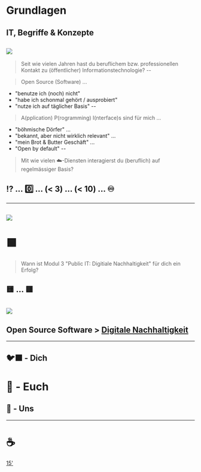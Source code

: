 # Grundlagen
IT, Begriffe & Konzepte
--
[![](https://images.unsplash.com/photo-1603880921125-88ce2fc04673?ixlib=rb-4.0.3&ixid=M3wxMjA3fDB8MHxwaG90by1wYWdlfHx8fGVufDB8fHx8fA%3D%3D&auto=format&fit=crop&w=800&q=80)](https://unsplash.com/de/fotos/M3cxjDNiLlQ)
--
<!-- .element: data-background-color="SeaGreen" -->
> Seit wie vielen Jahren hast du beruflichem bzw. professionellen Kontakt zu (öffentlicher) Informationstechnologie?
--
<!-- .element: data-background-color="SeaGreen" -->
> Open Source (Software) ...

- "benutze ich (noch) nicht"
- "habe ich schonmal gehört / ausprobiert"
- "nutze ich auf täglicher Basis"
--
<!-- .element: data-background-color="SeaGreen" -->
> A(pplication) P(rogramming) I(nterface)s sind für mich ...

- "böhmische Dörfer" ... 
- "bekannt, aber nicht wirklich relevant" ... 
- "mein Brot & Butter Geschäft" ... 
- "Open by default"
--
<!-- .element: data-background-color="SeaGreen" -->
> Mit wie vielen ☁️-Diensten interagierst du (beruflich) auf regelmässiger Basis?

## ⁉️ ... 0️⃣ ... (< 3) ... (< 10) ... ♾️
---
[![](https://images.unsplash.com/photo-1579019163248-e7761241d85a?ixlib=rb-4.0.3&ixid=M3wxMjA3fDB8MHxwaG90by1wYWdlfHx8fGVufDB8fHx8fA%3D%3D&auto=format&fit=crop&w=800&q=80)](https://unsplash.com/de/fotos/X4zx5Vc_LZU)
--
<!-- .element: data-background-color="SeaGreen" -->
# 🟩 

> Wann ist Modul 3 "Public IT: Digitiale Nachhaltigkeit" für dich ein Erfolg?

🟨 ... 🟥
--
![](https://www.knowledgewave.com/hubfs/blog_images/iStock_3_steps.jpg)
--
## Open Source Software > [ Digitale Nachhaltigkeit](https://de.wikipedia.org/wiki/Digitale_Nachhaltigkeit)

<hr>

## 🐦‍⬛ - Dich

# 🛫 - Euch

## 🚀 - Uns

---
# ☕

[15'](https://youtu.be/1gQJUjgCqrU)